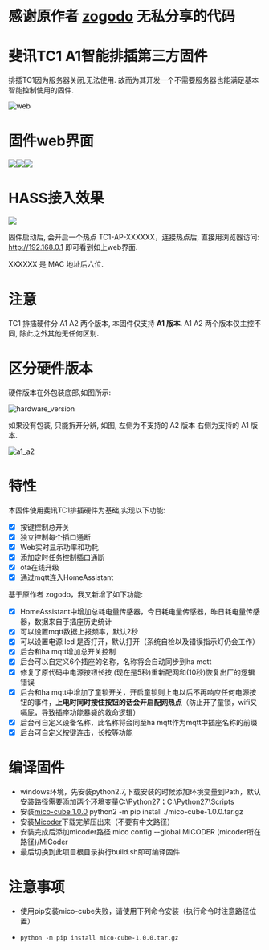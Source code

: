 # 感谢原作者 [zogodo](https://github.com/zogodo/zTC1) 无私分享的代码
# 斐讯TC1 A1智能排插第三方固件
排插TC1因为服务器关闭,无法使用. 故而为其开发一个不需要服务器也能满足基本智能控制使用的固件.

![web](./doc/Phicomm_TC1.png)



# 固件web界面

<img src="doc/IMG_0863.png"><img src="doc/1.png"><img src="doc/IMG_0887.png">

# HASS接入效果
<img src="doc/IMG_0888.png">

固件启动后, 会开启一个热点 TC1-AP-XXXXXX，连接热点后, 直接用浏览器访问: http://192.168.0.1 即可看到如上web界面.

XXXXXX 是 MAC 地址后六位.



# 注意

TC1 排插硬件分 A1 A2 两个版本, 本固件仅支持 **A1 版本**. A1 A2 两个版本仅主控不同, 除此之外其他无任何区别.



# 区分硬件版本

硬件版本在外包装底部,如图所示:

![hardware_version](./doc/hardware_version.png)

如果没有包装, 只能拆开分辨, 如图, 左侧为不支持的 A2 版本 右侧为支持的 A1 版本.

![a1_a2](./doc/a1_a2.png)



# 特性

本固件使用斐讯TC1排插硬件为基础,实现以下功能:

- [x] 按键控制总开关
- [x] 独立控制每个插口通断
- [x] Web实时显示功率和功耗
- [x] 添加定时任务控制插口通断
- [x] ota在线升级
- [x] 通过mqtt连入HomeAssistant

基于原作者 zogodo，我又新增了如下功能:

- [x] HomeAssistant中增加总耗电量传感器，今日耗电量传感器，昨日耗电量传感器，数据来自于插座历史统计
- [x] 可以设置mqtt数据上报频率，默认2秒
- [x] 可以设置电源 led 是否打开，默认打开（系统自检以及错误指示灯仍会工作）
- [x] 后台和ha mqtt增加总开关控制
- [x] 后台可以自定义6个插座的名称，名称将会自动同步到ha mqtt
- [x] 修复了原代码中电源按钮长按 (现在是5秒)重新配网和(10秒)恢复出厂的逻辑错误 
- [x] 后台和ha mqtt中增加了童锁开关，开启童锁则上电以后不再响应任何电源按钮的事件，**上电时同时按住按钮的话会开启配网热点**（防止开了童锁，wifi又嗝屁，导致插座功能暴毙的救命逻辑）
- [x] 后台可自定义设备名称，此名称将会同至ha mqtt作为mqtt中插座名称的前缀
- [x] 后台可自定义按键连击，长按等功能

# 编译固件

- windows环境，先安装python2.7,下载安装的时候添加环境变量到Path，默认安装路径需要添加两个环境变量C:\Python27；C:\Python27\Scripts
- 安装[mico-cube 1.0.0](https://files.pythonhosted.org/packages/a8/4e/687a3ef2edabfd9fdd797747d6eeb2ddbe70e65c49fa4062268281a0ded4/mico-cube-1.0.0.tar.gz#sha256=4a930d394344f72c862c203d5d8a832357c3b3dc940c825ca3e528453dd2f17f) python2 -m pip install ./mico-cube-1.0.0.tar.gz
- 安装[Micoder](http://firmware.mxchip.com/MiCoder_v1.3_Win32:64.zip)下载完解压出来（不要有中文路径）
- 安装完成后添加micoder路径 mico config --global MICODER (micoder所在路径)/MiCoder
- 最后切换到此项目根目录执行build.sh即可编译固件

# 注意事项
- 使用pip安装mico-cube失败，请使用下列命令安装（执行命令时注意路径位置）

-  `python -m pip install mico-cube-1.0.0.tar.gz`



